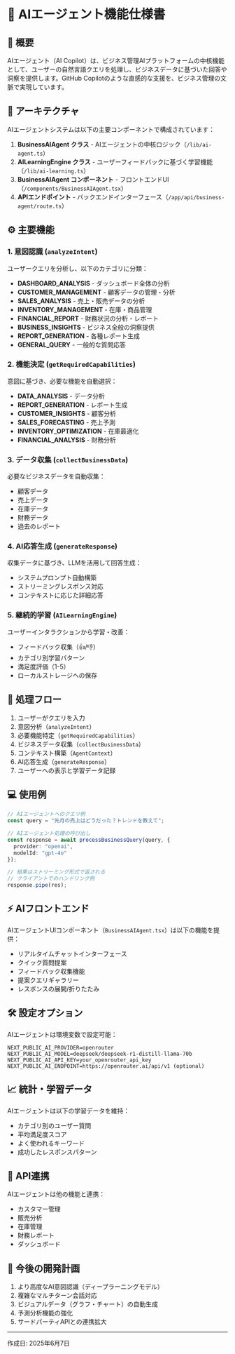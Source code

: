 # 🧠 AIエージェント機能仕様書

## 📌 概要

AIエージェント（AI Copilot）は、ビジネス管理AIプラットフォームの中核機能として、ユーザーの自然言語クエリを処理し、ビジネスデータに基づいた回答や洞察を提供します。GitHub Copilotのような直感的な支援を、ビジネス管理の文脈で実現しています。

## 🔧 アーキテクチャ

AIエージェントシステムは以下の主要コンポーネントで構成されています：

1. **BusinessAIAgent クラス** - AIエージェントの中核ロジック（`/lib/ai-agent.ts`）
2. **AILearningEngine クラス** - ユーザーフィードバックに基づく学習機能（`/lib/ai-learning.ts`）
3. **BusinessAIAgent コンポーネント** - フロントエンドUI（`/components/BusinessAIAgent.tsx`）
4. **APIエンドポイント** - バックエンドインターフェース（`/app/api/business-agent/route.ts`）

## ⚙️ 主要機能

### 1. 意図認識 (`analyzeIntent`)

ユーザークエリを分析し、以下のカテゴリに分類：

- **DASHBOARD_ANALYSIS** - ダッシュボード全体の分析
- **CUSTOMER_MANAGEMENT** - 顧客データの管理・分析
- **SALES_ANALYSIS** - 売上・販売データの分析
- **INVENTORY_MANAGEMENT** - 在庫・商品管理
- **FINANCIAL_REPORT** - 財務状況の分析・レポート
- **BUSINESS_INSIGHTS** - ビジネス全般の洞察提供
- **REPORT_GENERATION** - 各種レポート生成
- **GENERAL_QUERY** - 一般的な質問応答

### 2. 機能決定 (`getRequiredCapabilities`)

意図に基づき、必要な機能を自動選択：

- **DATA_ANALYSIS** - データ分析
- **REPORT_GENERATION** - レポート生成
- **CUSTOMER_INSIGHTS** - 顧客分析
- **SALES_FORECASTING** - 売上予測
- **INVENTORY_OPTIMIZATION** - 在庫最適化
- **FINANCIAL_ANALYSIS** - 財務分析

### 3. データ収集 (`collectBusinessData`)

必要なビジネスデータを自動収集：

- 顧客データ
- 売上データ
- 在庫データ
- 財務データ
- 過去のレポート

### 4. AI応答生成 (`generateResponse`)

収集データに基づき、LLMを活用して回答生成：

- システムプロンプト自動構築
- ストリーミングレスポンス対応
- コンテキストに応じた詳細応答

### 5. 継続的学習 (`AILearningEngine`)

ユーザーインタラクションから学習・改善：

- フィードバック収集（👍/👎）
- カテゴリ別学習パターン
- 満足度評価（1-5）
- ローカルストレージへの保存

## 🔄 処理フロー

1. ユーザーがクエリを入力
2. 意図分析（`analyzeIntent`）
3. 必要機能特定（`getRequiredCapabilities`）
4. ビジネスデータ収集（`collectBusinessData`）
5. コンテキスト構築（`AgentContext`）
6. AI応答生成（`generateResponse`）
7. ユーザーへの表示と学習データ記録

## 💻 使用例

```typescript
// AIエージェントへのクエリ例
const query = "先月の売上はどうだった？トレンドを教えて";

// AIエージェント処理の呼び出し
const response = await processBusinessQuery(query, {
  provider: "openai",
  modelId: "gpt-4o"
});

// 結果はストリーミング形式で返される
// クライアントでのハンドリング例
response.pipe(res);
```

## ⚡ AIフロントエンド

AIエージェントUIコンポーネント（`BusinessAIAgent.tsx`）は以下の機能を提供：

- リアルタイムチャットインターフェース
- クイック質問提案
- フィードバック収集機能
- 提案クエリギャラリー
- レスポンスの展開/折りたたみ

## 🛠️ 設定オプション

AIエージェントは環境変数で設定可能：

```
NEXT_PUBLIC_AI_PROVIDER=openrouter
NEXT_PUBLIC_AI_MODEL=deepseek/deepseek-r1-distill-llama-70b
NEXT_PUBLIC_AI_API_KEY=your_openrouter_api_key
NEXT_PUBLIC_AI_ENDPOINT=https://openrouter.ai/api/v1 (optional)
```

## 📈 統計・学習データ

AIエージェントは以下の学習データを維持：

- カテゴリ別のユーザー質問
- 平均満足度スコア
- よく使われるキーワード
- 成功したレスポンスパターン

## 🔗 API連携

AIエージェントは他の機能と連携：

- カスタマー管理
- 販売分析
- 在庫管理
- 財務レポート
- ダッシュボード

## 🔮 今後の開発計画

1. より高度なAI意図認識（ディープラーニングモデル）
2. 複雑なマルチターン会話対応
3. ビジュアルデータ（グラフ・チャート）の自動生成
4. 予測分析機能の強化
5. サードパーティAPIとの連携拡大

----

作成日: 2025年6月7日
